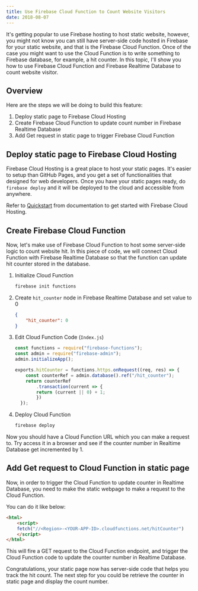 ```yaml
---
title: Use Firebase Cloud Function to Count Website Visitors
date: 2018-08-07
---
```


It's getting popular to use Firebase hosting to host static website, however, you might not know you can still have server-side code hosted in Firebase for your static website, and that is the Firebase Cloud Function. Once of the case you might want to use the Cloud Function is to write something to Firebase database, for example, a hit counter. In this topic, I'll show you how to use Firebase Cloud Function and Firebase Realtime Database to count website visitor.

## Overview

Here are the steps we will be doing to build this feature:

1. Deploy static page to Firebase Cloud Hosting
2. Create Firebase Cloud Function to update count number in Firebase Realtime Database
3. Add Get request in static page to trigger Firebase Cloud Function

## Deploy static page to Firebase Cloud Hosting

Firebase Cloud Hosting is a great place to host your static pages. It's easier to setup than GitHub Pages, and you get a set of functionalities that designed for web developers. Once you have your static pages ready, do `firebase deploy` and it will be deployed to the cloud and accessible from anywhere.

Refer to [Quickstart](https://firebase.google.com/docs/hosting/quickstart) from documentation to get started with Firebase Cloud Hosting.

## Create Firebase Cloud Function

Now, let's make use of Firebase Cloud Function to host some server-side logic to count website hit. In this piece of code, we will connect Cloud Function with Firebase Realtime Database so that the function can update hit counter stored in the database.

1. Initialize Cloud Function
    ```sh
    firebase init functions
    ```
2. Create `hit_counter` node in Firebase Realtime Database and set value to 0
    ```json
    {
        "hit_counter": 0
    }
    ```
3. Edit Cloud Function Code (`Index.js`)
    ```js
    const functions = require("firebase-functions");
    const admin = require("firebase-admin");
    admin.initializeApp();
    
    exports.hitCounter = functions.https.onRequest((req, res) => {
        const counterRef = admin.database().ref("/hit_counter");
        return counterRef
            .transaction(current => {
            return (current || 0) + 1;
            })
      });
    ```
4. Deploy Cloud Function
    ```sh
    firebase deploy
    ```

Now you should have a Cloud Function URL which you can make a request to. Try access it in a browser and see if the counter number in Realtime Database get incremented by 1.

## Add Get request to Cloud Function in static page

Now, in order to trigger the Cloud Function to update counter in Realtime Database, you need to make the static webpage to make a request to the Cloud Function.

You can do it like below:

```html
<html>
    <script>
    fetch("//<Region>-<YOUR-APP-ID>.cloudfunctions.net/hitCounter")
    </script>
</html>
```

This will fire a GET request to the Cloud Function endpoint, and trigger the Cloud Function code to update the counter number in Realtime Database.

Congratulations, your static page now has server-side code that helps you track the hit count. The next step for you could be retrieve the counter in static page and display the count number.